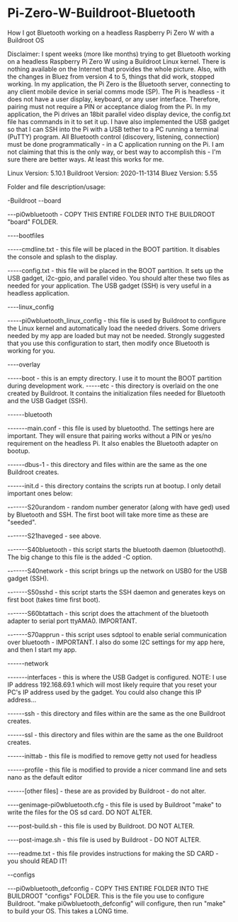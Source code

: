# Pi-Zero-W-Buildroot-Bluetooth
How I got Bluetooth working on a headless Raspberry Pi Zero W with a Buildroot OS

Disclaimer:  I spent weeks (more like months) trying to get Bluetooth working on a headless Raspberry Pi Zero W using a Buildroot Linux kernel.
There is nothing available on the Internet that provides the whole picture. Also, with the changes in Bluez from version 4 to 5, things that did
work, stopped working. In my application, the Pi Zero is the Bluetooth server, connecting to any client mobile device in serial comms mode (SP).  The Pi is headless -
it does not have a user display, keyboard, or any user interface.  Therefore, pairing must not require a PIN or acceptance dialog from the Pi.
In my application, the Pi drives an 18bit parallel video display device, the config.txt file has commands in it to set it up. I have also implemented
the USB gadget so that I can SSH into the Pi with a USB tether to a PC running a terminal (PuTTY) program.
All Bluetooth control (discovery, listening, connection) must be done programmatically - in a C application running on the Pi.  I am not claiming
that this is the only way, or best way to accomplish this - I'm sure there are better ways.  At least this works for me.

Linux Version: 5.10.1
Buildroot Version: 2020-11-1314
Bluez Version: 5.55

Folder and file description/usage:

-Buildroot
--board

---pi0wbluetooth - COPY THIS ENTIRE FOLDER INTO THE BUILDROOT "board" FOLDER.

----bootfiles

-----cmdline.txt - this file will be placed in the BOOT partition. It disables the console and splash to the display.

-----config.txt - this file will be placed in the BOOT partition. It sets up the USB gadget, i2c-gpio, and parallel video.
You should alter these two files as needed for your application. The USB gadget (SSH) is very useful in a headless application.

----linux_config

-----pi0wbluetooth_linux_config - this file is used by Buildroot to configure the Linux kernel and automatically load
the needed drivers.  Some drivers needed by my app are loaded but may not be needed.  Strongly suggested that you use
this configuration to start, then modify once Bluetooth is working for you.

----overlay

-----boot - this is an empty directory. I use it to mount the BOOT partition during development work.
-----etc - this directory is overlaid on the one created by Buildroot. It contains the initialization files needed
for Bluetooth and the USB Gadget (SSH).

------bluetooth

-------main.conf - this file is used by bluetoothd.  The settings here are important. They will ensure that pairing works
without a PIN or yes/no requirement on the headless Pi.  It also enables the Bluetooth adapter on bootup.

------dbus-1 - this directory and files within are the same as the one Buildroot creates.

------init.d - this directory contains the scripts run at bootup. I only detail important ones below:

-------S20urandom - random number generator (along with have ged) used by Bluetooth and SSH. The first boot will take
more time as these are "seeded".

-------S21haveged - see above.

-------S40bluetooth - this script starts the bluetooth daemon (bluetoothd). The big change to this file is the added -C option.

-------S40network - this script brings up the network on USB0 for the USB gadget (SSH).

-------S50sshd - this script starts the SSH daemon and generates keys on first boot (takes time first boot).

-------S60btattach - this script does the attachment of the bluetooth adapter to serial port ttyAMA0. IMPORTANT.

-------S70apprun - this script uses sdptool to enable serial communication over bluetooth - IMPORTANT.
I also do some I2C settings for my app here, and then I start my app. 

------network

-------interfaces - this is where the USB Gadget is configured. NOTE: I use IP address 192.168.69.1 which will most likely
require that you reset your PC's IP address used by the gadget.  You could also change this IP address...

------ssh - this directory and files within are the same as the one Buildroot creates.

------ssl - this directory and files within are the same as the one Buildroot creates.

------inittab - this file is modified to remove getty not used for headless

------profile - this file is modified to provide a nicer command line and sets nano as the default editor

------[other files] - these are as provided by Buildroot - do not alter.

----genimage-pi0wbluetooth.cfg - this file is used by Buildroot "make" to write the files for the OS sd card. DO NOT ALTER.

----post-build.sh - this file is used by Buildroot. DO NOT ALTER.

----post-image.sh - this file is used by Buildroot - DO NOT ALTER.

----readme.txt - this file provides instructions for making the SD CARD - you should READ IT!

--configs

---pi0wbluetooth_defconfig - COPY THIS ENTIRE FOLDER INTO THE BUILDROOT "configs" FOLDER.
This is the file you use to configure Buildroot. "make pi0wbluetooth_defconfig" will configure, 
then run "make" to build your OS.  This takes a LONG time.


